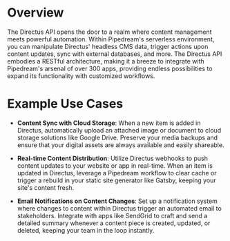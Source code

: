 # Overview

The Directus API opens the door to a realm where content management meets powerful automation. Within Pipedream's serverless environment, you can manipulate Directus' headless CMS data, trigger actions upon content updates, sync with external databases, and more. The Directus API embodies a RESTful architecture, making it a breeze to integrate with Pipedream's arsenal of over 300 apps, providing endless possibilities to expand its functionality with customized workflows.

# Example Use Cases

- **Content Sync with Cloud Storage**: When a new item is added in Directus, automatically upload an attached image or document to cloud storage solutions like Google Drive. Preserve your media backups and ensure that your digital assets are always available and easily shareable.

- **Real-time Content Distribution**: Utilize Directus webhooks to push content updates to your website or app in real-time. When an item is updated in Directus, leverage a Pipedream workflow to clear cache or trigger a rebuild in your static site generator like Gatsby, keeping your site's content fresh.

- **Email Notifications on Content Changes**: Set up a notification system where changes to content within Directus trigger an automated email to stakeholders. Integrate with apps like SendGrid to craft and send a detailed summary whenever a content piece is created, updated, or deleted, keeping your team in the loop instantly.
